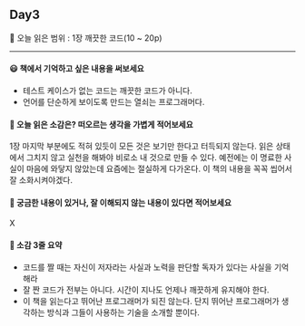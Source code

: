 ## Day3
🔖 오늘 읽은 범위 : 1장 깨끗한 코드(10 ~ 20p) 

---

#### 😃 책에서 기억하고 싶은 내용을 써보세요
- 테스트 케이스가 없는 코드는 깨끗한 코드가 아니다.
- 언어를 단순하게 보이도록 만드는 열쇠는 프로그래머다.

#### 🤔 오늘 읽은 소감은? 떠오르는 생각을 가볍게 적어보세요
1장 마지막 부분에도 적혀 있듯이 모든 것은 보기만 한다고 터득되지 않는다. 읽은 상태에서 그치지 않고 실천을 해봐야 비로소 내 것으로 만들 수 있다. 예전에는 이 명료한 사실이 마음에 와닿지 않았는데 요즘에는 절실하게 다가온다. 이 책의 내용을 꼭꼭 씹어서 잘 소화시켜야겠다.

#### 🔎 궁금한 내용이 있거나, 잘 이해되지 않는 내용이 있다면 적어보세요 
X

#### 📝 소감 3줄 요약
- 코드를 짤 때는 자신이 저자라는 사실과 노력을 판단할 독자가 있다는 사실을 기억해라
- 잘 짠 코드가 전부는 아니다. 시간이 지나도 언제나 깨끗하게 유지해야 한다.
- 이 책을 읽는다고 뛰어난 프로그래머가 되진 않는다. 단지 뛰어난 프로그래머가 생각하는 방식과 그들이 사용하는 기술을 소개할 뿐이다.
